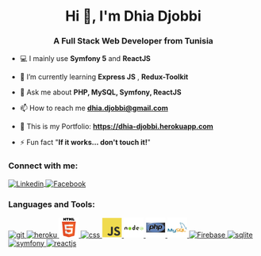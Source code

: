 <h1 align="center">Hi 👋, I'm Dhia Djobbi</h1>
<h3 align="center">A Full Stack Web Developer from Tunisia</h3>

- 💻 I mainly use **Symfony 5** and **ReactJS**

- 🌱 I’m currently learning **Express JS** ,  **Redux-Toolkit**

- 💬 Ask me about **PHP, MySQL, Symfony, ReactJS**

- 📫 How to reach me **dhia.djobbi@gmail.com**

- 📄 This is my Portfolio: **https://dhia-djobbi.herokuapp.com**
- ⚡ Fun fact "**If it works... don't touch it!**"
<h3 align="left">Connect with me:</h3>
<p align="left">
    <a href="https://www.linkedin.com/in/dhia-djobbi/" target="_blank">
        <img
            align="center"
            src="https://image.flaticon.com/icons/png/512/174/174857.png"
            alt="Linkedin"
            height="30"
            width="30"
        >
    </a>
    <a href="https://www.facebook.com/Dhia.Magic/" target="_blank">
        <img
            align="center"
            src="https://cdn.icon-icons.com/icons2/2108/PNG/512/facebook_icon_130940.png"
            alt="Facebook"
            height="30"
            width="30"
        >
    </a>
</p>
<h3 align="left">Languages and Tools:</h3>
<p align="left">
    <a href="https://git-scm.com/" target="_blank">
        <img
            src="https://www.vectorlogo.zone/logos/git-scm/git-scm-icon.svg"
            alt="git"
            width="40"
            height="40"
        >
    </a>
    <a href="https://heroku.com" target="_blank">
        <img
            src="https://www.vectorlogo.zone/logos/heroku/heroku-icon.svg"
            alt="heroku"
            width="40"
            height="40"
        >
    </a>
    <a href="https://www.w3schools.com/html/" target="_blank">
        <img
            src="https://raw.githubusercontent.com/devicons/devicon/master/icons/html5/html5-original-wordmark.svg"
            alt="html5"
            width="40"
            height="40"
        >
    </a>    
    <a href="hhttps://www.w3schools.com/css/" target="_blank">
        <img
            src="https://i.imgur.com/brUaAJs.png"
            alt="css"
            width="42"
            height="42"
        >
    </a>
    <a href="https://developer.mozilla.org/en-US/docs/Web/JavaScript" target="_blank">
        <img
            src="https://raw.githubusercontent.com/devicons/devicon/master/icons/javascript/javascript-original.svg"
            alt="javascript"
            width="40"
            height="40"
        >
    </a>
    <a href="https://nodejs.org" target="_blank">
        <img
            src="https://raw.githubusercontent.com/devicons/devicon/master/icons/nodejs/nodejs-original-wordmark.svg"
            alt="nodejs"
            width="40"
            height="40"
        >
    </a>
    <a href="https://www.php.net" target="_blank">
        <img
            src="https://raw.githubusercontent.com/devicons/devicon/master/icons/php/php-original.svg"
            alt="php"
            width="40"
            height="40"
        >
    </a>
    <a href="https://www.mysql.com/" target="_blank">
        <img
            src="https://raw.githubusercontent.com/devicons/devicon/master/icons/mysql/mysql-original-wordmark.svg"
            alt="mysql"
            width="40"
            height="40"
        >
    </a>
    <a href="https://firebase.google.com/" target="_blank">
        <img
            src="https://i.imgur.com/siKlmar.png"
            alt="Firebase"
            width="40"
            height="40"
        >
    </a>    
    <a href="https://www.sqlite.org/" target="_blank">
        <img
            src="https://www.vectorlogo.zone/logos/sqlite/sqlite-icon.svg"
            alt="sqlite"
            width="40"
            height="40"
        >
    </a>
    <a href="https://symfony.com" target="_blank">
        <img
            src="https://symfony.com/logos/symfony_black_03.svg"
            alt="symfony"
            width="40"
            height="40"
        >
    </a>
    <a href="https://reactjs.org/" target="_blank">
        <img
            src="https://i.imgur.com/iSnlfoY.png"
            alt="reactjs"
            width="40"
            height="40"
        >
    </a>
</p>
